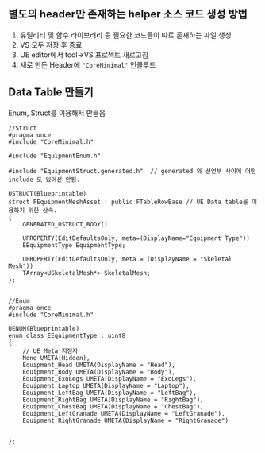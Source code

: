 ## 별도의 header만 존재하는 helper 소스 코드 생성 방법

1. 유틸리티 및 함수 라이브러리 등 필요한 코드들이 따로 존재하는 파일 생성
2. VS 모두 저장 후 종료
3. UE editor에서 tool->VS 프로젝트 새로고침
4. 새로 만든 Header에 `"CoreMinimal"` 인클루드

## Data Table 만들기

Enum, Struct를 이용해서 만들음

``` 
//Struct
#pragma once
#include "CoreMinimal.h"

#include "EquipmentEnum.h"

#include "EquipmentStruct.generated.h"  // generated 와 선언부 사이에 어떤 include 도 있어선 안됨.

USTRUCT(Blueprintable)
struct FEquipmentMeshAsset : public FTableRowBase // UE Data table을 이용하기 위한 상속.
{
	GENERATED_USTRUCT_BODY()

	UPROPERTY(EditDefaultsOnly, meta=(DisplayName="Equipment Type"))
	EEquipmentType EquipmentType;

	UPROPERTY(EditDefaultsOnly, meta = (DisplayName = "Skeletal Mesh"))
	TArray<USkeletalMesh*> SkeletalMesh;
};


//Enum
#pragma once
#include "CoreMinimal.h"

UENUM(Blueprintable)
enum class EEquipmentType : uint8
{
	// UE Meta 지정자
	None UMETA(Hidden),
	Equipment_Head UMETA(DisplayName = "Head"),
	Equipment_Body UMETA(DisplayName = "Body"),
	Equipment_ExoLegs UMETA(DisplayName = "ExoLegs"),
	Equipment_Laptop UMETA(DisplayName = "Laptop"),
	Equipment_LeftBag UMETA(DisplayName = "LeftBag"),
	Equipment_RightBag UMETA(DisplayName = "RightBag"),
	Equipment_ChestBag UMETA(DisplayName = "ChestBag"),
	Equipment_LeftGranade UMETA(DisplayName = "LeftGranade"),
	Equipment_RightGranade UMETA(DisplayName = "RightGranade")


};

```